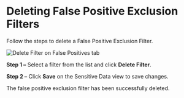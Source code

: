 # Deleting False Positive Exclusion Filters

Follow the steps to delete a False Positive Exclusion Filter.

![Delete Filter on False Positives tab](/img/versioned_docs/accessanalyzer_11.6/accessanalyzer/admin/settings/sensitivedata/exclusions/deletefilter.webp)

**Step 1 –** Select a filter from the list and click **Delete Filter**.

**Step 2 –** Click **Save** on the Sensitive Data view to save changes.

The false positive exclusion filter has been successfully deleted.
